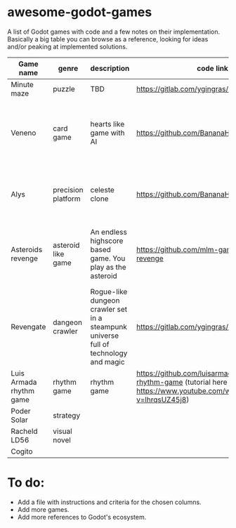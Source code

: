 # awesome-godot-games

A list of Godot games with code and a few notes on their implementation.
Basically a big table you can browse as a reference, looking for ideas and/or peaking at implemented solutions.


| Game name | genre | description | code link | godot version | window size | stretch |	control	|movement axis | player movement | items movement |	assets | mechanics |	UI| layers | autoloads |
| -- | -- | -- | -- | -- | -- | -- | -- | -- | -- | -- | -- | -- | -- | -- | -- |
| Minute maze | puzzle | TBD | https://gitlab.com/ygingras/minute-maze | godot version | window size | stretch |	control	|movement axis | player movement | items movement |	assets | mechanics |	UI| layers | autoloads |
| Veneno |	card game |	hearts like game with AI | https://github.com/BananaHolograma/Veneno | 4.1 (compatibility) | 640 x 360 (viewport), 1280 x 780 (override)  | canvas_items | mouse | check axis | check player | check items| check assets | check mechanics | super options resize friendly. See scenes/ui/options.gd and `node name="WindowsModeCheckbox" type="OptionButton"` in options.tscn. `DisplayServer.window_set_mode` does the job | none | 3: GameEvents, DeckManager, GameOptions |
| Alys |	precision platform |	celeste clone |	https://github.com/BananaHolograma/alys | 4.1 (compatibility) | 320 x 180 (viewport), 1280 x 780 (override)  | canvas_items | keys | check axis | check player | check items| check assets | check mechanics | check UI | 6: world, enemies, enviroment, hazard, hitboxes, player | 1: helpers |
| Asteroids revenge | asteroid like game | An endless highscore based game. You play as the asteroid | https://github.com/mlm-games/asteroids-revenge | 4.3, Forward Plus | 648 x 1152 | stretch	| control	| top down |	update_camera_position_and_projectile_path to follow the player	| items movement | assets detailed in README and dedicated file  |	boss spawing (world.gd). Different kinds of rockets.  |	UI | 2: enemy, player | 2: GameState, transition |
| Revengate | dangeon crawler |  Rogue-like dungeon crawler set in a steampunk universe full of technology and magic | https://gitlab.com/ygingras/revengate/ | 4.3 | (1280 x 720) |
| Luis Armada rhythm game | rhythm game | rhythm game | https://github.com/luisarmada/godot-rhythm-game (tutorial here https://www.youtube.com/watch?v=lhrqsUZ45j8)|
| Poder Solar | strategy |
| Racheld LD56 | visual novel |
| Cogito |

# To do:

- Add a file with instructions and criteria for the chosen columns.
- Add more games.
- Add more references to Godot's ecosystem.
